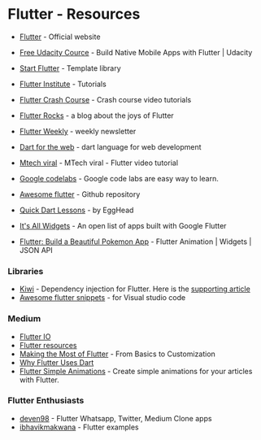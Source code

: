 # Flutter - Resources

- [Flutter](https://flutter.io) - Official website
- [Free Udacity Cource](https://in.udacity.com/course/build-native-mobile-apps-with-flutter--ud905?linkId=53775882) - Build Native Mobile Apps with Flutter | Udacity

- [Start Flutter](https://startflutter.com/) - Template library
- [Flutter Institute](https://flutter.institute/) - Tutorials
- [Flutter Crash Course](https://fluttercrashcourse.com/) - Crash course video tutorials
- [Flutter Rocks](https://flutter.rocks/) - a blog about the joys of Flutter
- [Flutter Weekly](https://flutterweekly.net/) - weekly newsletter
- [Dart for the web](https://webdev.dartlang.org/) - dart language for web development
- [Mtech viral](https://www.youtube.com/watch?v=qWL1lGchpRA&list=PLR2qQy0Zxs_UdqAcaipPR3CG1Ly57UlhV) - MTech viral - Flutter video tutorial
- [Google codelabs](https://codelabs.developers.google.com/?cat=Flutter) - Google code labs are easy way to learn.
- [Awesome flutter](https://github.com/Solido/awesome-flutter) - Github repository
- [Quick Dart Lessons](https://egghead.io/browse/languages/dart) - by EggHead
- [It's All Widgets](https://itsallwidgets.com/) - An open list of apps built with Google Flutter
- [Flutter: Build a Beautiful Pokemon App](https://www.youtube.com/watch?v=yeXJqZCiwTQ&feature=youtu.be) -  Flutter Animation | Widgets | JSON API

### Libraries
- [Kiwi](https://github.com/letsar/kiwi) - Dependency injection for Flutter. Here is the [supporting article](https://medium.com/flutter-community/announcing-kiwi-52ddb3935e6d)
- [Awesome flutter snippets](https://marketplace.visualstudio.com/items?itemName=Nash.awesome-flutter-snippets) - for Visual studio code 

### Medium
- [Flutter IO](https://medium.com/flutter-io) 
- [Flutter resources](https://medium.freecodecamp.org/learn-flutter-best-resources-18f88346ed0f)
- [Making the Most of Flutter](https://hackernoon.com/making-the-most-of-flutter-from-basics-to-customization-433171581d01) - From Basics to Customization
- [Why Flutter Uses Dart](https://hackernoon.com/why-flutter-uses-dart-dd635a054ebf)
- [Flutter Simple Animations](https://medium.com/flutter-community/create-simple-animations-for-your-articles-with-flutter-7769085108d1) - Create simple animations for your articles with Flutter.

### Flutter Enthusiasts
- [deven98](https://github.com/deven98) - Flutter Whatsapp, Twitter, Medium Clone apps
- [ibhavikmakwana](https://github.com/ibhavikmakwana/FlutterPlayground) - Flutter examples
